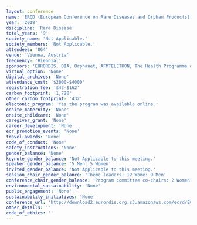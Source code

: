 ```yaml
---
layout: conference 
name: 'ERCD (European Conference on Rare Diseases and Orphan Products)'
year: '2018'
discipline: 'Rare Disease'
total_years: '9'
society_name: 'Not Applicable.'
society_members: 'Not Applicable.'
attendees: '864'
venue: 'Vienna, Austria'
frequency: 'Biennial'
sponsors: 'EURORDIS, DIA, Orphanet, AFMTELETHON, The Health Programme of the European Union, efpia, EuropaBio, EUCOPE, NIH, US FDA, ESHG, hope'
virtual_option: 'None'
digital_archives: 'None'
attendance_cost: '$2000-$4000'
registration_fee: '$43-$162'
carbon_footprint: '1,728'
other_carbon_footprint: '432'
electonic_program: 'Yes the program was available online.'
onsite_maternity: 'None'
onsite_childcare: 'None'
caregiver_grant: 'None'
career_development: 'None'
ecr_promotion_events: 'None'
travel_awards: 'None'
code_of_conduct: 'None'
safety_instructions: 'None'
gender_balance: 'None'
keynote_gender_balance: 'Not Applicable to this meeting.'
speaker_gender_balance: '5 Men: 5 Women'
invited_gender_balance: 'Not Applicable to this meeting.'
session_chair_gender_balance: 'Theme leaders: 12 Wome: 9 Men'
conference_chair_gender_balance: 'Program committee co-chairs: 2 Women: 1 Man, Program committee: 8 Women: 9 Men'
environmental_sustainability: 'None'
public_engagement: 'None'
sustainability_initiatives: 'None'
conference_url: 'http://download2.eurordis.org.s3.amazonaws.com/ecrd/ECRD_2018/ECRD_2018_executive_summary.pdf'
other_details: ''
code_of_ethics: ''
---
```

